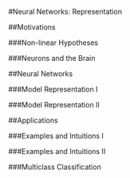 #Neural Networks: Representation

##Motivations

###Non-linear Hypotheses

###Neurons and the Brain

##Neural Networks

###Model Representation I

###Model Representation II

##Applications

###Examples and Intuitions I

###Examples and Intuitions II

###Multiclass Classification

